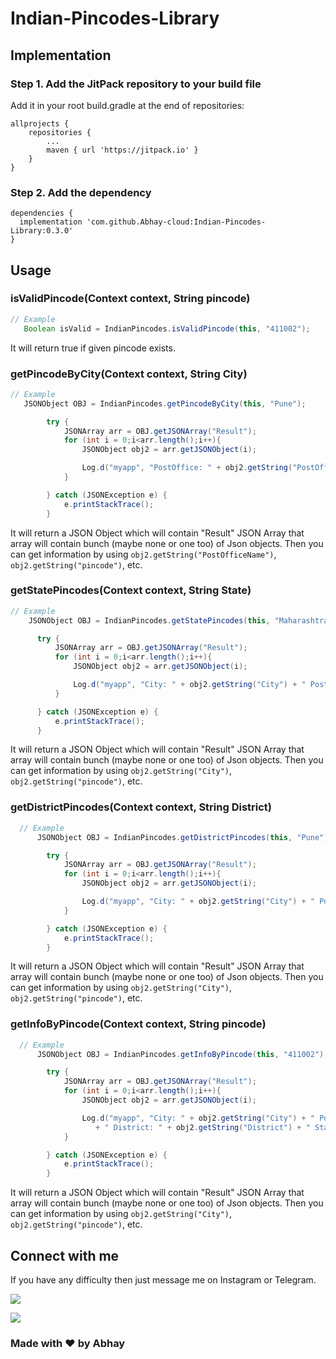
# Indian-Pincodes-Library

## Implementation

### Step 1. Add the JitPack repository to your build file

Add it in your root build.gradle at the end of repositories:

	allprojects {
		repositories {
			...
			maven { url 'https://jitpack.io' }
		}
	}

  ### Step 2. Add the dependency


	dependencies {
      implementation 'com.github.Abhay-cloud:Indian-Pincodes-Library:0.3.0'
	}
    


## Usage

### isValidPincode(Context context, String pincode)
```java
// Example
   Boolean isValid = IndianPincodes.isValidPincode(this, "411002");
  ```
  It will return true if given pincode exists.

### getPincodeByCity(Context context, String City)
```java
// Example
   JSONObject OBJ = IndianPincodes.getPincodeByCity(this, "Pune");

        try {
            JSONArray arr = OBJ.getJSONArray("Result");
            for (int i = 0;i<arr.length();i++){
                JSONObject obj2 = arr.getJSONObject(i);

                Log.d("myapp", "PostOffice: " + obj2.getString("PostOfficeName") + " Pincode " + obj2.getString("pincode"));
            }

        } catch (JSONException e) {
            e.printStackTrace();
        }
  ```
  It will return a JSON Object which will contain "Result" JSON Array
  that array will contain bunch (maybe none or one too) of Json objects.
  Then you can get information by using `obj2.getString("PostOfficeName")`, `obj2.getString("pincode")`, etc.

  ### getStatePincodes(Context context, String State)
  ```java
  // Example
      JSONObject OBJ = IndianPincodes.getStatePincodes(this, "Maharashtra");

        try {
            JSONArray arr = OBJ.getJSONArray("Result");
            for (int i = 0;i<arr.length();i++){
                JSONObject obj2 = arr.getJSONObject(i);

                Log.d("myapp", "City: " + obj2.getString("City") + " PostOffice: " + obj2.getString("PostOfficeName") + " Pincode " + obj2.getString("pincode"));
            }

        } catch (JSONException e) {
            e.printStackTrace();
        }
  ```
  It will return a JSON Object which will contain "Result" JSON Array that array will contain bunch (maybe none or one too) of Json objects. 
  Then you can get information by using `obj2.getString("City")`, `obj2.getString("pincode")`, etc.

### getDistrictPincodes(Context context, String District)
```java
  // Example
      JSONObject OBJ = IndianPincodes.getDistrictPincodes(this, "Pune");

        try {
            JSONArray arr = OBJ.getJSONArray("Result");
            for (int i = 0;i<arr.length();i++){
                JSONObject obj2 = arr.getJSONObject(i);

                Log.d("myapp", "City: " + obj2.getString("City") + " PostOffice: " + obj2.getString("PostOfficeName") + " Pincode " + obj2.getString("pincode"));
            }

        } catch (JSONException e) {
            e.printStackTrace();
        }
  ```
  It will return a JSON Object which will contain "Result" JSON Array that array will contain bunch (maybe none or one too) of Json objects. 
  Then you can get information by using `obj2.getString("City")`, `obj2.getString("pincode")`, etc.

### getInfoByPincode(Context context, String pincode)
```java
  // Example
      JSONObject OBJ = IndianPincodes.getInfoByPincode(this, "411002");

        try {
            JSONArray arr = OBJ.getJSONArray("Result");
            for (int i = 0;i<arr.length();i++){
                JSONObject obj2 = arr.getJSONObject(i);

                Log.d("myapp", "City: " + obj2.getString("City") + " PostOffice: " + obj2.getString("PostOfficeName") + " Pincode " + obj2.getString("pincode")
                   + " District: " + obj2.getString("District") + " State: " + obj2.getString("State"));
            }

        } catch (JSONException e) {
            e.printStackTrace();
        }
  ```
  It will return a JSON Object which will contain "Result" JSON Array that array will contain bunch (maybe none or one too) of Json objects. 
  Then you can get information by using `obj2.getString("City")`, `obj2.getString("pincode")`, etc.


## Connect with me

If you have any difficulty then just message me on Instagram or Telegram.

[![](https://img.shields.io/badge/Instagram-E4405F?style=for-the-badge&logo=instagram&logoColor=white)](https://www.instagram.com/its_sn_abhay/)

[![](https://img.shields.io/badge/Telegram-2CA5E0?style=for-the-badge&logo=telegram&logoColor=white)](https://t.me/abhaycloud)



### Made with ❤️ by Abhay
